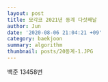 ```yaml
---
layout: post
title: 모각코 2021년 동계 다섯째날
author: Jun
date: '2020-08-06 21:04:21 +09'
category: baekjoon
summary: algorithm
thumbnail: posts/20동계-1.JPG
---
```


백준 13458번
